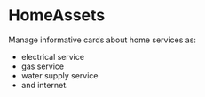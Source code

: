 # HomeAssets

Manage informative cards about home services as:
 
 - electrical service
 - gas service
 - water supply service
 - and internet.
